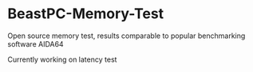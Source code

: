 # BeastPC-Memory-Test
Open source memory test, results comparable to popular benchmarking software AIDA64

Currently working on latency test
